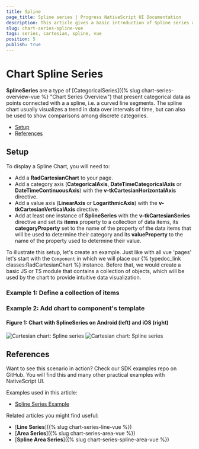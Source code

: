 ```yaml
---
title: Spline
page_title: Spline series | Progress NativeScript UI Documentation
description: This article gives a basic introduction of Spline series and continues with a sample scenario of how Spline series are used.
slug: chart-series-spline-vue
tags: series, cartesian, spline, vue
position: 5
publish: true
---
```


# Chart Spline Series

**SplineSeries** are a type of [CategoricalSeries]({% slug chart-series-overview-vue %} "Chart Series Overview") that present categorical data as points connected with a a spline, i.e. a curved line segments. The spline chart usually visualizes a trend in data over intervals of time, but can also be used to show comparisons among discrete categories.

* [Setup](#setup)
* [References](#references)

## Setup

To display a Spline Chart, you will need to:

* Add a **RadCartesianChart** to your page.
* Add a category axis (**CategoricalAxis**, **DateTimeCategoricalAxis** or **DateTimeContinuousAxis**) with the **v-tkCartesianHorizontalAxis** directive.
* Add a value axis (**LinearAxis** or **LogarithmicAxis**) with the **v-tkCartesianVerticalAxis** directive.
* Add at least one instance of **SplineSeries** with the **v-tkCartesianSeries** directive and set its **items** property to a collection of data items, its **categoryProperty** set to the name of the property of the data items that will be used to determine their category and its **valueProperty** to the name of the property used to determine their value.

To illustrate this setup, let's create an example. Just like with all vue 'pages' let's start with the `Component` in which we will place our {% typedoc_link classes:RadCartesianChart %} instance. Before that, we would create a basic JS or TS module that contains a collection of objects, which will be used by the chart to provide intuitive data visualization.

### Example 1: Define a collection of items

<snippet id='chart-get-countries-data-vue'/>

### Example 2: Add chart to component's template

<snippet id='chart-spline-series-vue'/>

#### Figure 1: Chart with SplineSeries on Android (left) and iOS (right)

![Cartesian chart: Spline series](../../../../../ui/img/ns_ui/spline_series_android.png "Spline series on Android.") ![Cartesian chart: Spline series](../../../../../ui/img/ns_ui/spline_series_ios.png "Spline series on iOS.")

## References

Want to see this scenario in action?
Check our SDK examples repo on GitHub. You will find this and many other practical examples with NativeScript UI.

Examples used in this article:

* [Spline Series Example](https://github.com/NativeScript/nativescript-ui-samples-vue/tree/master/chart/app/examples/series/line)

Related articles you might find useful:

* [**Line Series**]({% slug chart-series-line-vue %})
* [**Area Series**]({% slug chart-series-area-vue %})
* [**Spline Area Series**]({% slug chart-series-spline-area-vue %})
